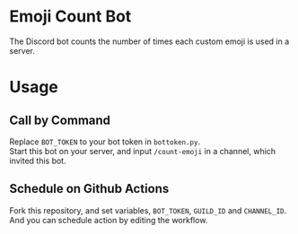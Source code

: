 # Emoji Count Bot
The Discord bot counts the number of times each custom emoji is used in a server.

# Usage
## Call by Command
Replace `BOT_TOKEN` to your bot token in `bottoken.py`.  
Start this bot on your server, and input `/count-emoji` in a channel, which invited this bot.
## Schedule on Github Actions
Fork this repository, and set variables, `BOT_TOKEN`, `GUILD_ID` and `CHANNEL_ID`.  
And you can schedule action by editing the workflow.
